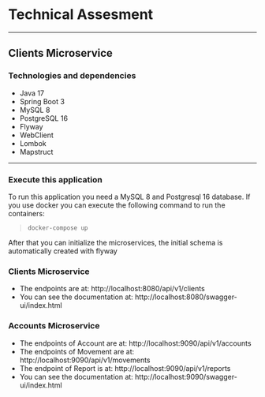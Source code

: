 # Technical Assesment
___
## Clients Microservice
### Technologies and dependencies
* Java 17
* Spring Boot 3
* MySQL 8
* PostgreSQL 16
* Flyway
* WebClient
* Lombok
* Mapstruct
___
### Execute this application
To run this application you need a MySQL 8 and Postgresql 16 database.
If you use docker you can execute the following command to run the containers:
>`docker-compose up`

After that you can initialize the microservices, the initial schema is automatically created with flyway

### Clients Microservice
* The endpoints are at: http://localhost:8080/api/v1/clients
* You can see the documentation at: http://localhost:8080/swagger-ui/index.html

### Accounts Microservice
* The endpoints of Account are at: http://localhost:9090/api/v1/accounts
* The endpoints of Movement are at: http://localhost:9090/api/v1/movements
* The endpoint of Report is at: http://localhost:9090/api/v1/reports
* You can see the documentation at: http://localhost:9090/swagger-ui/index.html
